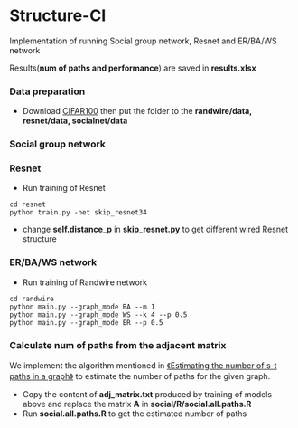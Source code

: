 # Structure-CI
Implementation of running Social group network, Resnet and ER/BA/WS network 

Results(**num of paths and performance**) are saved in **results.xlsx**

### Data preparation
* Download [CIFAR100](https://www.cs.toronto.edu/~kriz/cifar-100-python.tar.gz) then put the folder to the **randwire/data, resnet/data, socialnet/data** 
### Social group network

### Resnet
* Run training of Resnet
```
cd resnet
python train.py -net skip_resnet34
```
* change **self.distance_p** in **skip_resnet.py** to get different wired Resnet structure

### ER/BA/WS network
* Run training of Randwire network 
```
cd randwire
python main.py --graph_mode BA --m 1
python main.py --graph_mode WS --k 4 --p 0.5
python main.py --graph_mode ER --p 0.5
```

### Calculate num of paths from the adjacent matrix
We implement the algorithm mentioned in [《Estimating the number of s-t paths in a graph》](https://citeseerx.ist.psu.edu/viewdoc/download?doi=10.1.1.143.6025&rep=rep1&type=pdf) to estimate the number of paths for the given graph.
* Copy the content of **adj_matrix.txt** produced by training of models above and replace the matrix **A** in **social/R/social.all.paths.R**
* Run **social.all.paths.R** to get the estimated number of paths 
